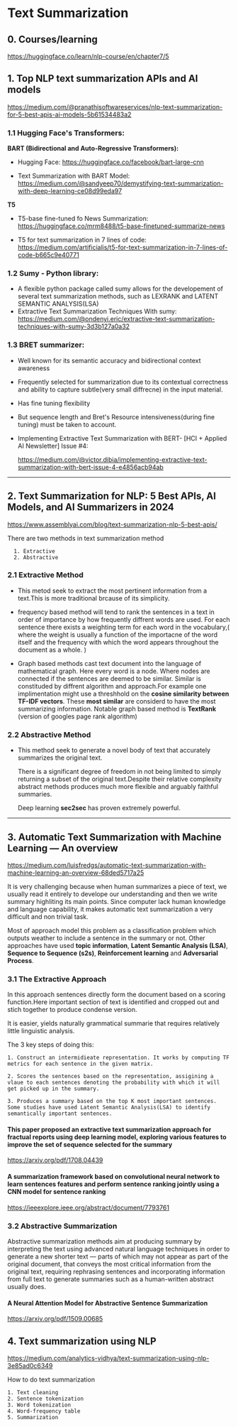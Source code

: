 # Text Summarization

## 0. Courses/learning

<https://huggingface.co/learn/nlp-course/en/chapter7/5>

## 1. Top NLP text summarization APIs and AI models

<https://medium.com/@pranathisoftwareservices/nlp-text-summarization-for-5-best-apis-ai-models-5b61534483a2>

### 1.1 Hugging Face's Transformers:

**BART (Bidirectional and Auto-Regressive Transformers):**

  - Hugging Face: 
    <https://huggingface.co/facebook/bart-large-cnn>
    
  - Text Summarization with BART Model:
    <https://medium.com/@sandyeep70/demystifying-text-summarization-with-deep-learning-ce08d99eda97>

**T5**

- T5-base fine-tuned fo News Summarization:
    <https://huggingface.co/mrm8488/t5-base-finetuned-summarize-news>

- T5 for text summarization in 7 lines of code:
    <https://medium.com/artificialis/t5-for-text-summarization-in-7-lines-of-code-b665c9e40771>

### 1.2 Sumy - Python library:

- A flexible python package called sumy allows for the developement of several text summarization methods, such as LEXRANK and LATENT SEMANTIC ANALYSIS(LSA)
- Extractive Text Summarization Techniques With sumy:
  <https://medium.com/@ondenyi.eric/extractive-text-summarization-techniques-with-sumy-3d3b127a0a32>

### 1.3 BRET summarizer:

- Well known for its semantic accuracy and bidirectional context awareness
- Frequently selected for summarization due to its contextual correctness and ability to capture subtle(very small diffrecne) in the input material.
- Has fine tuning flexibility
- But sequence length and Bret's Resource intensiveness(during fine tuning) must be taken to account.
- Implementing Extractive Text Summarization with BERT- [HCI + Applied AI Newsletter] Issue #4:
      
  <https://medium.com/@victor.dibia/implementing-extractive-text-summarization-with-bert-issue-4-e4856acb94ab>

---

## 2. Text Summarization for NLP: 5 Best APIs, AI Models, and AI Summarizers in 2024

<https://www.assemblyai.com/blog/text-summarization-nlp-5-best-apis/>

There are two methods in text summarization method
      
      1. Extractive
      2. Abstractive

### 2.1 Extractive Method

- This metod seek to extract the most pertinent information from a text.This is more traditional brcause of its simplicity.

- frequency based method will tend to rank the sentences in a text in order of importance by how frequently diffrent words are used. For each sentence there exists a weighting term for each word in the vocabulary,( where the weight is usually a function of the importacne of the word itself and the frequency with which the word appears throughout the document as a whole. )

- Graph based methods cast text document into the language of mathematical graph. Here every word is a node. Where nodes are connected if the sentences are deemed to be similar. Similar is constituded by diffrent algorithm and approach.For example one implimentation might use a threshhold on the **cosine similarity between TF-IDF vectors**. These **most similar** are considerd to have the most summarizing information. Notable graph based method is **TextRank** (version of googles page rank algorithm)

### 2.2 Abstractive Method 

- This method seek to generate a novel body of text that accurately summarizes the original text.
  
  There is a significant degree of freedom in not being limited to simply returning a subset of the original text.Despite their relative complexity abstract methods produces much more flexible and arguably faithful summaries.

  Deep learning **sec2sec** has proven extremely powerful.

---

## 3. Automatic Text Summarization with Machine Learning — An overview

<https://medium.com/luisfredgs/automatic-text-summarization-with-machine-learning-an-overview-68ded5717a25>

It is very challenging because when human summarizes a piece of text, we usually read it entirely to develope our understanding and then we write summary highliting its main points. Since computer lack human knowledge and language capability, it makes automatic text summarization a very difficult and non trivial task.

Most of approach model this problem as a classification problem which outputs weather to include a sentence in the summary or not. Other approaches have used **topic information**, **Latent Semantic Analysis (LSA)**, **Sequence to Sequence (s2s)**, **Reinforcement learning** and **Adversarial Process**.

### 3.1 The Extractive Approach

In this approach sentences directly form the document based on a scoring function.Here important section of text is identified and cropped out and stich together to produce condense version.

It is easier, yields naturally grammatical summarie that requires relatively little linguistic analysis.

 The 3 key steps of doing this:

    1. Construct an intermidieate representation. It works by computing TF metrics for each sentence in the given matrix.
   
    2. Scores the sentences based on the representation, assigining a vlaue to each sentences denoting the probability with which it will get picked up in the summary.
   
    3. Produces a summary based on the top K most important sentences. Some studies have used Latent Semantic Analysis(LSA) to identify semantically important sentences.

#### This paper proposed an extractive text summarization approach for fractual reports using deep learning model, exploring various features to improve the set of sequence selected for the summary

<https://arxiv.org/pdf/1708.04439>

#### A summarization framework based on convolutional neural network to learn sentences features and perform sentence ranking jointly using a CNN model for sentence ranking

<https://ieeexplore.ieee.org/abstract/document/7793761>

### 3.2 Abstractive Summarization

Abstractive summarization methods aim at producing summary by interpreting the text using advanced natural language techniques in order to generate a new shorter text — parts of which may not appear as part of the original document, that conveys the most critical information from the original text, requiring rephrasing sentences and incorporating information from full text to generate summaries such as a human-written abstract usually does.

#### A Neural Attention Model for Abstractive Sentence Summarization

<https://arxiv.org/pdf/1509.00685>

## 4. Text summarization using NLP

<https://medium.com/analytics-vidhya/text-summarization-using-nlp-3e85ad0c6349>

How to do text summarization

    1. Text cleaning
    2. Sentence tokenization
    3. Word tokenization
    4. Word-frequency table
    5. Summarization